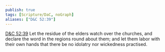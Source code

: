 ```yaml
---
publish: true
tags: [Scripture/DaC, noGraph]
aliases: ["D&C 52:39"]
---
```

[D&C 52:39](https://churchofjesuschrist.org/study/scriptures/dc-testament/dc/52?lang=eng&id=p39#p39) Let the residue of the elders watch over the churches, and declare the word in the regions round about them; and let them labor with their own hands that there be no idolatry nor wickedness practised.
